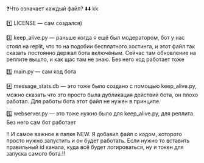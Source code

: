 ❓Что означает каждый файл? ⬇️⬇️
kk

1️⃣ LICENSE — сам создался)


2️⃣ keep_alive.py — раньше когда я ещё был модератором, бот у нас стоял на replit, что то на подобии бесплатного хостинга, и этот файл так сказать постоянно держал бота включёным. Сейчас там обновление на реплите вышло, и как щас там не знаю. Без него код работает тоже

3️⃣ main.py — сам код бота

4️⃣ message_stats.db — это тоже было создано с помощью keep_alive.py, можно сказать что это просто была дубликация действий бота, он плохо работал. Для работы бота этот файл не нужен в принципе.

5️⃣ webserver.py — это тоже нужно было для keep_alive.py, для реплита. Без него сам бот работает


‼️ И самое важное в папке NEW. Я добавил файл с кодом, которого просто нужно запустить и он будет работать. Если нужно то вставить правильный id канала, куда всё будет логироваться, ну и токен для запуска самого бота.‼️
